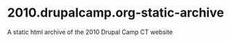 2010.drupalcamp.org-static-archive
==================================

A static html archive of the 2010 Drupal Camp CT website